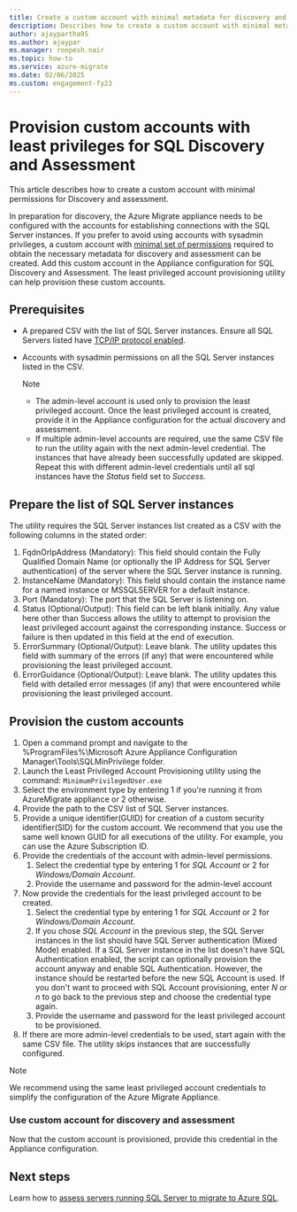 ```yaml
---
title: Create a custom account with minimal metadata for discovery and assessment.
description: Describes how to create a custom account with minimal metadata for discovery and assessment.
author: ajaypartha95
ms.author: ajaypar
ms.manager: roopesh.nair
ms.topic: how-to
ms.service: azure-migrate
ms.date: 02/06/2025
ms.custom: engagement-fy23
---
```


# Provision custom accounts with least privileges for SQL Discovery and Assessment

This article describes how to create a custom account with minimal permissions for Discovery and assessment.

In preparation for discovery, the Azure Migrate appliance needs to be configured with the accounts for establishing connections with the SQL Server instances. If you prefer to avoid using accounts with sysadmin privileges, a custom account with [minimal set of permissions](migrate-support-matrix-vmware.md#configure-the-custom-login-for-sql-server-discovery) required to obtain the necessary metadata for discovery and assessment can be created. Add this custom account in the Appliance configuration for SQL Discovery and Assessment. The least privileged account provisioning utility can help provision these custom accounts.

## Prerequisites
- A prepared CSV with the list of SQL Server instances. Ensure all SQL Servers listed have [TCP/IP protocol enabled](/sql/database-engine/configure-windows/enable-or-disable-a-server-network-protocol). 
- Accounts with sysadmin permissions on all the SQL Server instances listed in the CSV.

   > [!Note]
   > - The admin-level account is used only to provision the least privileged account. Once the least privileged account is created, provide it in the Appliance configuration for the actual discovery and assessment. 
   > - If multiple admin-level accounts are required, use the same CSV file to run the utility again with the next admin-level credential. The instances that have already been successfully updated are skipped. Repeat this with different admin-level credentials until all sql instances have the *Status* field set to *Success*. 

## Prepare the list of SQL Server instances
The utility requires the SQL Server instances list created as a CSV with the following columns in the stated order:
1.	FqdnOrIpAddress (Mandatory): This field should contain the Fully Qualified Domain Name (or optionally the IP Address for SQL Server authentication) of the server where the SQL Server instance is running.
2.	InstanceName (Mandatory): This field should contain the instance name for a named instance or MSSQLSERVER for a default instance.
3.	Port (Mandatory): The port that the SQL Server is listening on. 
4.	Status (Optional/Output): This field can be left blank initially. Any value here other than Success allows the utility to attempt to provision the least privileged account against the corresponding instance. Success or failure is then updated in this field at the end of execution. 
5.	ErrorSummary (Optional/Output): Leave blank. The utility updates this field with summary of the errors (if any) that were encountered while provisioning the least privileged account.
6.	ErrorGuidance (Optional/Output): Leave blank. The utility updates this field with detailed error messages (if any) that were encountered while provisioning the least privileged account.

## Provision the custom accounts

1.	Open a command prompt and navigate to the %ProgramFiles%\Microsoft Azure Appliance Configuration Manager\Tools\SQLMinPrivilege folder.
1.	Launch the Least Privileged Account Provisioning utility using the command:
    `MinimumPrivilegedUser.exe`
1.	Select the environment type by entering 1 if you're running it from AzureMigrate appliance or 2 otherwise.
1.  Provide the path to the CSV list of SQL Server instances. 
1.  Provide a unique identifier(GUID) for creation of a custom security identifier(SID) for the custom account. We recommend that you use the same well known GUID for all executions of the utility. For example, you can use the Azure Subscription ID.
1.	Provide the credentials of the account with admin-level permissions.
    1. Select the credential type by entering 1 for *SQL Account* or 2 for *Windows/Domain Account*.
    1. Provide the username and password for the admin-level account
1.	Now provide the credentials for the least privileged account to be created.
    1. Select the credential type by entering 1 for *SQL Account* or 2 for *Windows/Domain Account*.
    1. If you chose *SQL Account* in the previous step, the SQL Server instances in the list should have SQL Server authentication (Mixed Mode) enabled. If a SQL Server instance in the list doesn't have SQL Authentication enabled, the script can optionally provision the account anyway and enable SQL Authentication. However, the instance should be restarted before the new SQL Account is used. If you don't want to proceed with SQL Account provisioning, enter *N* or *n* to go back to the previous step and choose the credential type again.
    1. Provide the username and password for the least privileged account to be provisioned.
1.	If there are more admin-level credentials to be used, start again with the same CSV file. The utility skips instances that are successfully configured. 

> [!Note]
> We recommend using the same least privileged account credentials to simplify the configuration of the Azure Migrate Appliance.

### Use custom account for discovery and assessment
Now that the custom account is provisioned, provide this credential in the Appliance configuration.

## Next steps

Learn how to [assess servers running SQL Server to migrate to Azure SQL](tutorial-assess-sql.md).
